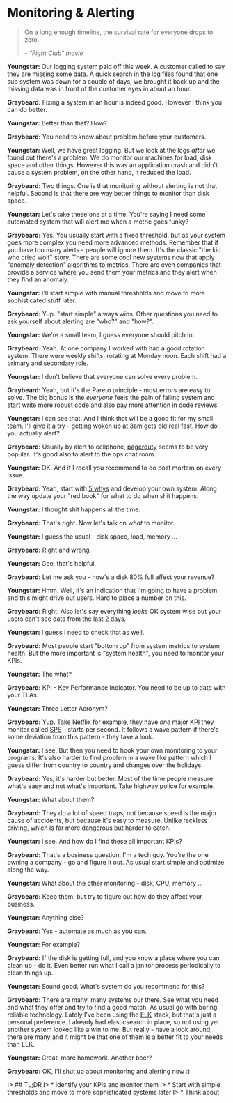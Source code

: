 # Monitoring & Alerting

> On a long enough timeline, the survival rate for everyone drops to zero.
> 
>  *- "Fight Club" movie*

**Youngstar:** Our logging system paid off this week. A customer called to say
they are missing some data. A quick search in the log files found that one sub
system was down for a couple of days, we brought it back up and the missing data
was in front of the customer eyes in about an hour.

**Graybeard:** Fixing a system in an hour is indeed good. However I think you
can do better.

**Youngstar:** Better than that? How?

**Graybeard:** You need to know about problem before your customers.

**Youngstar:** Well, we have great logging. But we look at the logs *after* we
found out there's a problem. We do monitor our machines for load, disk space and other
things. However this was an application crash and didn't cause a system problem,
on the other hand, it reduced the load.

**Graybeard:** Two things. One is that monitoring without alerting is not that
helpful. Second is that there are way better things to monitor than disk space.

**Youngstar:** Let's take these one at a time. You're saying I need some
automated system that will alert me when a metric goes funky?

**Graybeard:** Yes. You usually start with a fixed threshold, but as your system
goes more complex you need more advanced methods. Remember that if you have too
many alerts - people will ignore them. It's the classic "the kid who cried wolf"
story. There are some cool new systems now that apply "anomaly detection"
algorithms to metrics. There are even companies that provide a service where you
send them your metrics and they alert when they find an anomaly.

**Youngstar:** I'll start simple with manual thresholds and move to more
sophisticated stuff later.

**Graybeard:** Yup. "start simple" always wins. Other questions you need to ask
yourself about alerting are "who?" and "how?".

**Youngstar:** We're a small team, I guess everyone should pitch in.

**Graybeard:** Yeah. At one company I worked with had a good rotation system.
There were weekly shifts, rotating at Monday noon. Each shift had a primary and
secondary role.

**Youngstar:** I don't believe that everyone can solve every problem.

**Graybeard:** Yeah, but it's the Pareto principle - most errors are easy to
solve. The big bonus is the *everyone* feels the pain of failing system and
start write more robust code and also pay more attention in code reviews.

**Youngstar:** I can see that. And I think that will be a good fit for my small
team. I'll give it a try - getting woken up at 3am gets old real fast. How do
you actually alert?

**Graybeard:** Usually by alert to cellphone, [pagerduty][pd] seems to be very
popular. It's good also to alert to the ops chat room.

**Youngstar:** OK. And if I recall you recommend to do post mortem on every
issue.

**Graybeard:** Yeah, start with [5 whys][5y] and develop your own system. Along
the way update your "red book" for what to do when shit happens.

**Youngstar:** I thought shit happens all the time.

**Graybeard:** That's right. Now let's talk on *what* to monitor.

**Youngstar:** I guess the usual - disk space, load, memory ...

**Graybeard:** Right and wrong.

**Youngstar:** Gee, that's helpful.

**Graybeard:** Let me ask you - how's a disk 80% full affect your revenue?

**Youngstar:** Hmm. Well, it's an indication that I'm going to have a problem
and this might drive out users. Hard to place a number on this.

**Graybeard:** Right. Also let's say everything *looks* OK system wise but your
users can't see data from the last 2 days.

**Youngstar:** I guess I need to check that as well.

**Graybeard:** Most people start "bottom up" from system metrics to system
health. But the more important is "system health", you need to monitor your
KPIs.

**Youngstar:** The what?

**Graybeard:** KPI - Key Performance Indicator. You need to be up to date with
your TLAs.

**Youngstar:** Three Letter Acronym?

**Graybeard:** Yup. Take Netflix for example, they have *one* major KPI they
monitor called [SPS][sps] - starts per second. It follows a wave pattern if
there's some deviation from this pattern - they take a look.

**Youngstar:** I see. But then you need to hook your own monitoring to your
programs. It's also harder to find problem in a wave like pattern which I guess
differ from country to country and changes over the holidays.

**Graybeard:** Yes, it's harder but better. Most of the time people measure
what's easy and not what's important. Take highway police for example.

**Youngstar:** What about them?

**Graybeard:** They do a lot of speed traps, not because speed is the major
cause of accidents, but because it's easy to measure. Unlike reckless driving,
which is far more dangerous but harder to catch.

**Youngstar:** I see. And how do I find these all important KPIs?

**Graybeard:** That's a business question, I'm a tech guy. You're the one owning
a company - go and figure it out. As usual start simple and optimize along the
way.

**Youngstar:** What about the other monitoring - disk, CPU, memory ...

**Graybeard:** Keep them, but try to figure out how do they affect your
business.

**Youngstar:** Anything else?

**Graybeard:** Yes - automate as much as you can.

**Youngstar:** For example?

**Graybeard:** If the disk is getting full, and you know a place where you can
clean up - do it. Even better run what I call a janitor process periodically to
clean things up.

**Youngstar:** Sound good. What's system do you recommend for this?

**Graybeard:** There are many, many systems our there. See what you need and
what they offer and try to find a good match. As usual go with boring reliable
technology. Lately I've been using the [ELK][elk] stack, but that's just a
personal preference. I already had elasticsearch in place, so not using yet
another system looked like a win to me. But really - have a look around, there
are many and it might be that one of them is a better fit to your needs than
ELK.

**Youngstar:** Great, more homework. Another beer?

**Graybeard:** OK, I'll shut up about monitoring and alerting now :)

I> ## TL;DR
I> * Identify your KPIs and monitor them
I> * Start with simple thresholds and move to more sophisticated systems later
I> * Think about 



[sps]: http://techblog.netflix.com/2015/02/sps-pulse-of-netflix-streaming.html
[elk]: https://www.elastic.co/
[pd]: https://www.pagerduty.com/
[5y]: https://en.wikipedia.org/wiki/5_Whys
